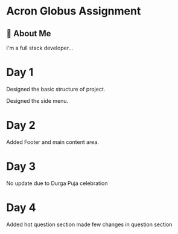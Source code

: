 
# Acron Globus Assignment



## 🚀 About Me
I'm a full stack developer...

# Day 1
Designed the basic structure of project.

Designed the side menu.

# Day 2
Added Footer and main content area.


# Day 3
No update due to
Durga Puja celebration

# Day 4
Added hot question section
made few changes in question section